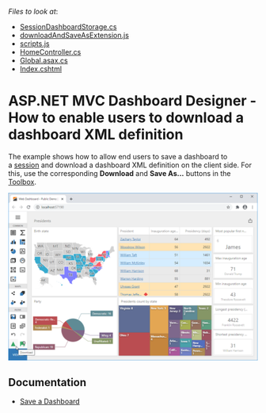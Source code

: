 <!-- default file list -->
*Files to look at*:

* [SessionDashboardStorage.cs](./CS/App_Code/SessionDashboardStorage.cs)
* [downloadAndSaveAsExtension.js](./CS/Content/downloadAndSaveAsExtension.js) 
* [scripts.js](./CS/Content/scripts.js)
* [HomeController.cs](./CS/Controllers/HomeController.cs)
* [Global.asax.cs](./CS/Global.asax.cs)
* [Index.cshtml](./CS/Views/Home/Index.cshtml)
<!-- default file list end -->
# ASP.NET MVC Dashboard Designer - How to enable users to download a dashboard XML definition


The example shows how to allow end users to save a dashboard to a [session](https://docs.microsoft.com/en-us/dotnet/api/system.web.sessionstate.httpsessionstate) and download a dashboard XML definition on the client side. For this, use the corresponding **Download** and **Save As...** buttons in the [Toolbox](https://docs.devexpress.com/Dashboard/117442/web-dashboard/ui-elements/toolbox).

![](web-dashboard.png)

## Documentation

* [Save a Dashboard](https://docs.devexpress.com/Dashboard/116992/web-dashboard/create-dashboards-on-the-web/save-a-dashboard)
